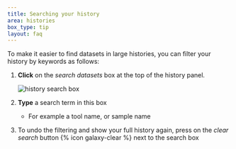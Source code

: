 ```yaml
---
title: Searching your history
area: histories
box_type: tip
layout: faq
---
```



To make it easier to find datasets in large histories, you can filter your history by keywords as follows:
  1. **Click** on the *search datasets* box at the top of the history panel.

     ![history search box]({{site.baseurl}}/shared/images/history_search_datasets.png)

  2. **Type** a search term in this box
     - For example a tool name, or sample name
  3. To undo the filtering and show your full history again, press on the *clear search* button {% icon galaxy-clear %} next to the search box
